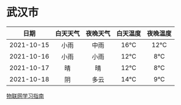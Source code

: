 # 武汉市
|日期|白天天气|夜晚天气|白天温度|夜晚温度|
|:--:|:--:|:--:|:--:|:--:|
|2021-10-15|小雨|中雨|16℃|12℃|
|2021-10-16|小雨|小雨|12℃|8℃|
|2021-10-17|晴|晴|12℃|8℃|
|2021-10-18|阴|多云|14℃|9℃|
 
[物联网学习指南](http://doc.lziqi.top/IoT)
